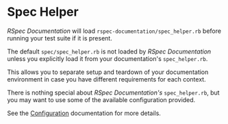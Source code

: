 # Spec Helper

_RSpec Documentation_ will load `rspec-documentation/spec_helper.rb` before running your test suite if it is present.

The default `spec/spec_helper.rb` is not loaded by _RSpec Documentation_ unless you explicitly load it from your documentation's `spec_helper.rb`.

This allows you to separate setup and teardown of your documentation environment in case you have different requirements for each context.

There is nothing special about _RSpec Documentation's_ `spec_helper.rb`, but you may want to use some of the available configuration provided.

See the [Configuration](configuration.html) documentation for more details.
